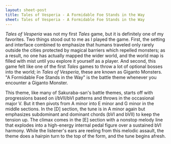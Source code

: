```yaml
---
layout: sheet-post
title: Tales of Vesperia - A Formidable Foe Stands in the Way
sheet: Tales of Vesperia - A Formidable Foe Stands in the Way
---
```

*Tales of Vesperia* was not my first *Tales* game, but it is definitely one of my
favorites. Two things stood out to me as I played the game. First, the setting and
interface combined to emphasize that humans traveled only rarely outside the cities
protected by magical barriers which repelled monsters; as a result, no one has actually
mapped the wider world, and the world map is filled with mist until you explore it
yourself as a player. And second, this game felt like one of the first *Tales* games to
throw a lot of optional bosses into the world; in *Tales of Vesperia*, these are known
as Giganto Monsters. "A Formidable Foe Stands in the Way" is the battle theme whenever
you encounter a Giganto Monster.

This theme, like many of Sakuraba-san's battle themes, starts off with progressions based
on i/bVII/bVI patterns and throws in the occasional major V. But it then pivots from A
minor into E minor and G minor in the middle sections. In the [D] section, the tune is
in A minor again but emphasizes subdominant and dominant chords (bVI and bVII) to keep
the tension up. The climax comes in the [E] section with a nonstop melody line that
explodes into a high-energy internal pedal figure over a sustained bVI harmony. While the
listener's ears are reeling from this melodic assault, the theme does a hairpin turn
to the top of the form, and the tune begins afresh.
